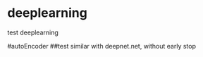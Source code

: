 # deeplearning
test deeplearning

#autoEncoder 
##test
similar with deepnet.net, without early stop 
